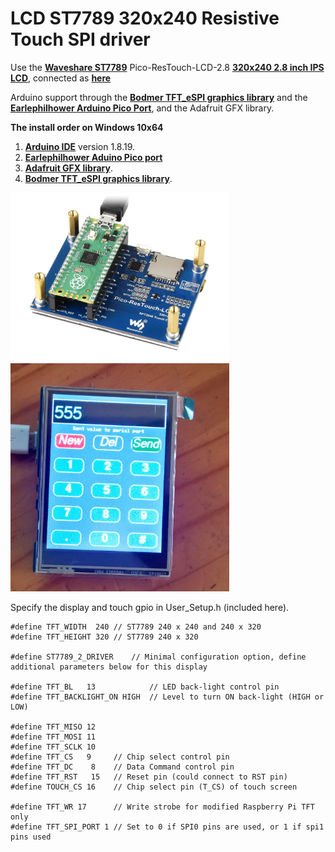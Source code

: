 # LCD ST7789 320x240 Resistive Touch SPI driver

Use the [**Waveshare ST7789**](https://www.waveshare.com/pico-lcd-1.14.htm) Pico-ResTouch-LCD-2.8 [**320x240 2.8 inch IPS LCD**](https://www.waveshare.com/wiki/Pico-ResTouch-LCD-2.8), connected as [**here**](images/connections.jpg)

Arduino support through the [**Bodmer TFT_eSPI graphics library**](https://github.com/Bodmer/TFT_eSPI) and the [**Earlephilhower Arduino Pico Port**](https://github.com/earlephilhower/arduino-pico/), and the Adafruit GFX library.

**The install order on Windows 10x64**
1. [**Arduino IDE**](https://www.arduino.cc/en/software) version 1.8.19.
2. [**Earlephilhower Aduino Pico port**](https://github.com/earlephilhower/arduino-pico/)
3. [**Adafruit GFX library**](https://github.com/adafruit/Adafruit-GFX-Library).
4. [**Bodmer TFT_eSPI graphics library**](https://github.com/Bodmer/TFT_eSPI).

<p align="left">
<img src="images/lcd1.jpg" width="350" /> 
<img src="images/lcd2.jpg" width="350" /> 
</p>

Specify the display and touch gpio in User_Setup.h (included here).
```
#define TFT_WIDTH  240 // ST7789 240 x 240 and 240 x 320
#define TFT_HEIGHT 320 // ST7789 240 x 320

#define ST7789_2_DRIVER    // Minimal configuration option, define additional parameters below for this display

#define TFT_BL   13            // LED back-light control pin
#define TFT_BACKLIGHT_ON HIGH  // Level to turn ON back-light (HIGH or LOW)

#define TFT_MISO 12
#define TFT_MOSI 11
#define TFT_SCLK 10
#define TFT_CS   9     // Chip select control pin
#define TFT_DC    8    // Data Command control pin
#define TFT_RST   15   // Reset pin (could connect to RST pin)
#define TOUCH_CS 16    // Chip select pin (T_CS) of touch screen

#define TFT_WR 17      // Write strobe for modified Raspberry Pi TFT only
#define TFT_SPI_PORT 1 // Set to 0 if SPI0 pins are used, or 1 if spi1 pins used

```
